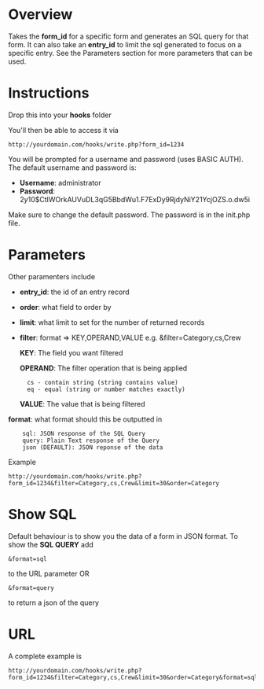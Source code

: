 # Overview
Takes the **form_id** for a specific form and generates an SQL query for that form. It can also take an **entry_id** to limit the sql generated to focus on a specific entry. See the Parameters section for more parameters that can be used.

# Instructions

Drop this into your **hooks** folder

You'll then be able to access it via

    http://yourdomain.com/hooks/write.php?form_id=1234

You will be prompted for a username and password (uses BASIC AUTH). The default username and password is:

- **Username**: administrator
- **Password**: $2y$10$CtIWOrkAUVuDL3qG5BbdWu1.F7ExDy9RjdyNiY21YcjOZS.o.dw5i

Make sure to change the default password. The password is in the init.php file.

# Parameters

Other paramenters include

- **entry_id**: the id of an entry record
- **order**: what field to order by
- **limit**: what limit to set for the number of returned records
- **filter**: format => KEY,OPERAND,VALUE e.g. &filter=Category,cs,Crew 

    **KEY**: The field you want filtered

    **OPERAND**: The filter operation that is being applied

        cs - contain string (string contains value)
        eq - equal (string or number matches exactly)

    **VALUE**: The value that is being filtered

**format**: what format should this be outputted in 
    
        sql: JSON response of the SQL Query 
        query: Plain Text response of the Query
        json (DEFAULT): JSON reponse of the data
    
Example

    http://yourdomain.com/hooks/write.php?form_id=1234&filter=Category,cs,Crew&limit=30&order=Category

# Show SQL 
Default behaviour is to show you the data of a form in JSON format. To show the **SQL QUERY** add 

    &format=sql 

to the URL parameter OR

    &format=query
    
to return a json of the query

# URL
A complete example is 

    http://yourdomain.com/hooks/write.php?form_id=1234&filter=Category,cs,Crew&limit=30&order=Category&format=sql


    